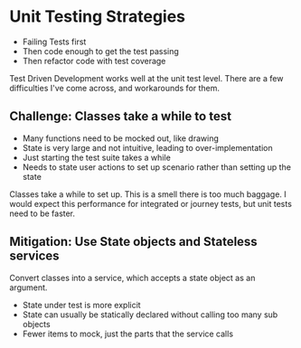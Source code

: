 # Unit Testing Strategies
- Failing Tests first
- Then code enough to get the test passing
- Then refactor code with test coverage

Test Driven Development works well at the unit test level. There are a few difficulties I've come across, and 
workarounds for them.

## Challenge: Classes take a while to test
- Many functions need to be mocked out, like drawing
- State is very large and not intuitive, leading to over-implementation
- Just starting the test suite takes a while
- Needs to state user actions to set up scenario rather than setting up the state

Classes take a while to set up. This is a smell there is too much baggage. I would expect this performance
for integrated or journey tests, but unit tests need to be faster.

## Mitigation: Use State objects and Stateless services
Convert classes into a service, which accepts a state object as an argument.
- State under test is more explicit
- State can usually be statically declared without calling too many sub objects
- Fewer items to mock, just the parts that the service calls

